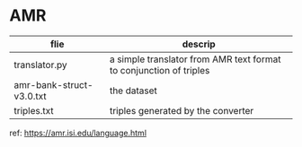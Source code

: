 # AMR

|flie|descrip|
|  ----  | ----  |
|translator.py|a simple translator from AMR text format to conjunction of triples|
|amr-bank-struct-v3.0.txt |the dataset|
|triples.txt |triples generated by the converter|

ref: https://amr.isi.edu/language.html